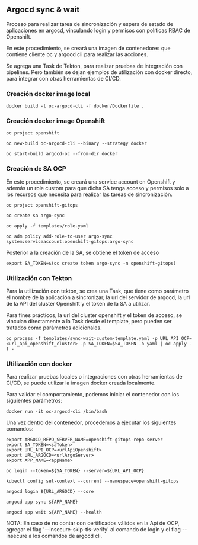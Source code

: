 ## Argocd sync & wait

Proceso para realizar tarea de sincronización y espera de estado de aplicaciones en argocd, vinculando login y permisos con políticas RBAC de Openshift.

En este procedimiento, se creará una imagen de contenedores que contiene cliente oc y argocd cli para realizar las acciones.

Se agrega una Task de Tekton, para realizar pruebas de integración con pipelines. Pero también se dejan ejemplos de utilización con docker directo, para integrar con otras herramientas de CI/CD.

### Creación docker image local

```
docker build -t oc-argocd-cli -f docker/Dockerfile .
```

### Creación docker image Openshift

```
oc project openshift
```
```
oc new-build oc-argocd-cli --binary --strategy docker
```
```
oc start-build argocd-oc --from-dir docker
```

### Creación de SA OCP
En este procedimiento, se creará una service account en Openshift y además un role custom para que dicha SA tenga acceso y permisos solo a los recursos que necesita para realizar las tareas de sincronización.

```
oc project openshift-gitops
```
```
oc create sa argo-sync
```
```
oc apply -f templates/role.yaml
```
```
oc adm policy add-role-to-user argo-sync system:serviceaccount:openshift-gitops:argo-sync
``` 

Posterior a la creación de la SA, se obtiene el token de acceso

```
export SA_TOKEN=$(oc create token argo-sync -n openshift-gitops)
```


### Utilización con Tekton
Para la utilización con tekton, se crea una Task, que tiene como parámetro el nombre de la aplicación a sincronizar, la url del servidor de argocd, la url de la API del cluster Openshift y el token de la SA a utilizar. 

Para fines prácticos, la url del cluster openshift y el token de acceso, se vinculan directamente a la Task desde el template, pero pueden ser tratados como parámetros adicionales.

```
oc process -f templates/sync-wait-custom-template.yaml -p URL_API_OCP=<url_api_openshift_cluster> -p SA_TOKEN=$SA_TOKEN -o yaml | oc apply -f -
```

### Utilización con docker

Para realizar pruebas locales o integraciones con otras herramientas de CI/CD, se puede utilizar la imagen docker creada localmente.

Para validar el comportamiento, podemos iniciar el contenedor con  los siguientes parámetros:

```
docker run -it oc-argocd-cli /bin/bash
```

Una vez dentro del contenedor, procedemos a ejecutar los siguientes comandos:

```
export ARGOCD_REPO_SERVER_NAME=openshift-gitops-repo-server
export SA_TOKEN=<saToken>
export URL_API_OCP=<urlApiOpenshift>
export URL_ARGOCD=<urlArgoServer>
export APP_NAME=<appName>
```
```
oc login --token=${SA_TOKEN} --server=${URL_API_OCP}
```
```
kubectl config set-context --current --namespace=openshift-gitops
```
```
argocd login ${URL_ARGOCD} --core
```
```
argocd app sync ${APP_NAME} 
```
```
argocd app wait ${APP_NAME} --health
```

NOTA: En caso de no contar con certificados válidos en la Api de OCP, agregar el flag '--insecure-skip-tls-verify' al comando de login y el flag --insecure a los comandos de argocd cli.
         